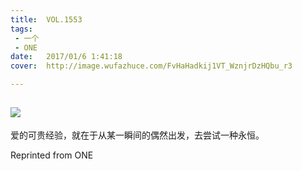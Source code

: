 ```yaml
---
title:	VOL.1553
tags:
 - 一个
 - ONE
date:	2017/01/6 1:41:18
cover:	http://image.wufazhuce.com/FvHaHadkij1VT_WznjrDzHQbu_r3

---
```

![](http://image.wufazhuce.com/FvHaHadkij1VT_WznjrDzHQbu_r3)
---

爱的可贵经验，就在于从某一瞬间的偶然出发，去尝试一种永恒。
 
Reprinted from ONE
